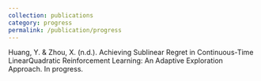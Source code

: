 ```yaml
---
collection: publications
category: progress
permalink: /publication/progress
---
```

<p>Huang, Y. & Zhou, X. (n.d.). Achieving Sublinear Regret in Continuous-Time LinearQuadratic Reinforcement Learning: An Adaptive Exploration Approach. In progress.<br>
<br>
</p>

